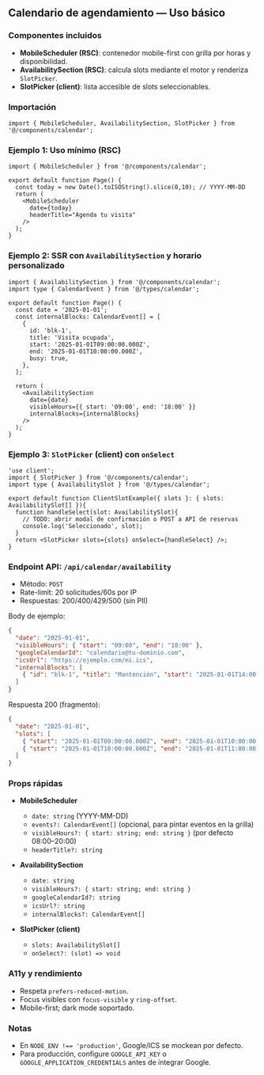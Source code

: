 ## Calendario de agendamiento — Uso básico

### Componentes incluidos
- **MobileScheduler (RSC)**: contenedor mobile-first con grilla por horas y disponibilidad.
- **AvailabilitySection (RSC)**: calcula slots mediante el motor y renderiza `SlotPicker`.
- **SlotPicker (client)**: lista accesible de slots seleccionables.

### Importación
```tsx
import { MobileScheduler, AvailabilitySection, SlotPicker } from '@/components/calendar';
```

### Ejemplo 1: Uso mínimo (RSC)
```tsx
import { MobileScheduler } from '@/components/calendar';

export default function Page() {
  const today = new Date().toISOString().slice(0,10); // YYYY-MM-DD
  return (
    <MobileScheduler
      date={today}
      headerTitle="Agenda tu visita"
    />
  );
}
```

### Ejemplo 2: SSR con `AvailabilitySection` y horario personalizado
```tsx
import { AvailabilitySection } from '@/components/calendar';
import type { CalendarEvent } from '@/types/calendar';

export default function Page() {
  const date = '2025-01-01';
  const internalBlocks: CalendarEvent[] = [
    {
      id: 'blk-1',
      title: 'Visita ocupada',
      start: '2025-01-01T09:00:00.000Z',
      end: '2025-01-01T10:00:00.000Z',
      busy: true,
    },
  ];

  return (
    <AvailabilitySection
      date={date}
      visibleHours={{ start: '09:00', end: '18:00' }}
      internalBlocks={internalBlocks}
    />
  );
}
```

### Ejemplo 3: `SlotPicker` (client) con `onSelect`
```tsx
'use client';
import { SlotPicker } from '@/components/calendar';
import type { AvailabilitySlot } from '@/types/calendar';

export default function ClientSlotExample({ slots }: { slots: AvailabilitySlot[] }){
  function handleSelect(slot: AvailabilitySlot){
    // TODO: abrir modal de confirmación o POST a API de reservas
    console.log('Seleccionado', slot);
  }
  return <SlotPicker slots={slots} onSelect={handleSelect} />;
}
```

### Endpoint API: `/api/calendar/availability`
- Método: `POST`
- Rate-limit: 20 solicitudes/60s por IP
- Respuestas: 200/400/429/500 (sin PII)

Body de ejemplo:
```json
{
  "date": "2025-01-01",
  "visibleHours": { "start": "09:00", "end": "18:00" },
  "googleCalendarId": "calendario@tu-dominio.com",
  "icsUrl": "https://ejemplo.com/mi.ics",
  "internalBlocks": [
    { "id": "blk-1", "title": "Mantención", "start": "2025-01-01T14:00:00.000Z", "end": "2025-01-01T15:00:00.000Z", "busy": true }
  ]
}
```

Respuesta 200 (fragmento):
```json
{
  "date": "2025-01-01",
  "slots": [
    { "start": "2025-01-01T09:00:00.000Z", "end": "2025-01-01T10:00:00.000Z", "available": false, "reason": "blocked_internal" },
    { "start": "2025-01-01T10:00:00.000Z", "end": "2025-01-01T11:00:00.000Z", "available": true, "reason": "open" }
  ]
}
```

### Props rápidas
- **MobileScheduler**
  - `date: string` (YYYY-MM-DD)
  - `events?: CalendarEvent[]` (opcional, para pintar eventos en la grilla)
  - `visibleHours?: { start: string; end: string }` (por defecto 08:00–20:00)
  - `headerTitle?: string`

- **AvailabilitySection**
  - `date: string`
  - `visibleHours?: { start: string; end: string }`
  - `googleCalendarId?: string`
  - `icsUrl?: string`
  - `internalBlocks?: CalendarEvent[]`

- **SlotPicker (client)**
  - `slots: AvailabilitySlot[]`
  - `onSelect?: (slot) => void`

### A11y y rendimiento
- Respeta `prefers-reduced-motion`.
- Focus visibles con `focus-visible` y `ring-offset`.
- Mobile-first; dark mode soportado.

### Notas
- En `NODE_ENV !== 'production'`, Google/ICS se mockean por defecto.
- Para producción, configure `GOOGLE_API_KEY` o `GOOGLE_APPLICATION_CREDENTIALS` antes de integrar Google.
